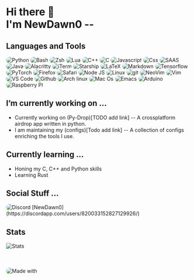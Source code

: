 # Hi there 👋 <br> I'm NewDawn0 --
<style>
img {
  border-radius: 25px;
}
.Stats {
  border-radius: 0px;
}
</style>
## Languages and Tools
<div>
<img alt="Python" src="https://img.shields.io/badge/python-ffd342?style=for-the-badge&logo=Python&logoColor=blue" />
<img alt="Bash" src="https://img.shields.io/badge/shell_script-000000?style=for-the-badge&logo=gnu-bash&logoColor=white" />
<img alt="Zsh" src="https://img.shields.io/badge/zsh-1f1f1f?&logo=zsh&style=for-the-badge" />
<img alt="Lua" src="https://img.shields.io/badge/lua-000081?style=for-the-badge&logo=lua&logoColor=white" />
<img alt="C++" src="https://img.shields.io/badge/C++-00599C?&logo=c%2b%2b&style=for-the-badge" />
<img alt="C" src="https://img.shields.io/badge/C-003991?&logo=C&style=for-the-badge" />
<img alt="Javascript" src="https://img.shields.io/badge/javascript-1f1f1f?style=for-the-badge&logo=Javascript" />
<img alt="Css" src="https://img.shields.io/badge/CSS-blue?&style=for-the-badge&logo=css3&logoColor=white" />
<img alt="SAAS" src="https://img.shields.io/badge/Sass-CC6699?style=for-the-badge&logo=sass&logoColor=white" />
<img alt="Java" src="https://img.shields.io/badge/Java-ED8B00?style=for-the-badge&logo=java&logoColor=white" />
<img alt="Alacritty" src="https://img.shields.io/badge/alacritty-orange?style=for-the-badge&logo=alacritty&logoColor=white" />
<img alt="iTerm" src="https://img.shields.io/badge/iTerm2-202b2d?style=for-the-badge&logo=iterm2&logoColor=white" />
<img alt="Starship" src="https://img.shields.io/badge/starship-DD0B78?style=for-the-badge&logo=starship&logoColor=white" />
<img alt="LaTeX" src="https://img.shields.io/badge/latex-%23008080.svg?style=for-the-badge&logo=latex&logoColor=white">
<img alt="Markdown" src="https://img.shields.io/badge/Markdown-000000?style=for-the-badge&logo=markdown&logoColor=white" />
<img alt="Tensorflow" src="https://img.shields.io/badge/TensorFlow-ff8d00?style=for-the-badge&logo=tensorflow&logoColor=white" />
<img alt="PyTorch" src="https://img.shields.io/badge/PyTorch-%23EE4C2C.svg?&style=for-the-badge&logo=PyTorch&logoColor=white" />
<img alt="Firefox" src="https://img.shields.io/badge/Firefox-fc4854?style=for-the-badge&logo=Firefox-Browser&logoColor=white" />
<img alt="Safari" src="https://img.shields.io/badge/Safari-2892d8?style=for-the-badge&logo=Safari&logoColor=white" />
<img alt="Node JS" src="https://img.shields.io/badge/Node.js-019833?style=for-the-badge&logo=node.js&logoColor=white" />
<img alt="Linux" src="https://img.shields.io/badge/Linux-f7c156?style=for-the-badge&logo=linux&logoColor=black">
<img alt="git" src="https://img.shields.io/badge/Git-f05033?&style=for-the-badge&logo=git&logoColor=white" />
<img alt="NeoVim" src="https://img.shields.io/badge/NeoVim-1287d2?&style=for-the-badge&logo=neovim&logoColor=green">
<img alt="Vim" src="https://img.shields.io/badge/-Vim-019833?&logo=Vim&style=for-the-badge" />
<img alt="VS Code" src="https://img.shields.io/static/v1?style=for-the-badge&message=VS+Code&color=007ACC&logo=Visual+Studio+Code&logoColor=FFFFFF&label=">
<img alt="Github" src="https://img.shields.io/badge/GitHub-000000?style=for-the-badge&logo=GitHub&logoColor=white" />
<img alt="Arch linux" src="https://img.shields.io/badge/Arch_Linux-1793D1?style=for-the-badge&logo=arch-linux&logoColor=white" />
<img alt="Mac Os" src="https://img.shields.io/badge/mac%20os-000000?style=for-the-badge&logo=apple&logoColor=white" />
<img alt="Emacs" src="https://img.shields.io/badge/Emacs-%237F5AB6.svg?&style=for-the-badge&logo=gnu-emacs&logoColor=white" />
<img alt="Arduino" src="https://img.shields.io/badge/Arduino-00979D?style=for-the-badge&logo=Arduino&logoColor=white" />
<img alt="Raspberry PI" src="https://img.shields.io/badge/Raspberry%20Pi-A22846?style=for-the-badge&logo=Raspberry%20Pi&logoColor=white" />
</div>

## I’m currently working on ...
- Currently working on (Py-Drop)[TODO add link] -- A crossplatform airdrop app written in python.
- I am maintaining my (configs)[Todo add link] -- A collection of configs enriching the tools I use.

## Currently learning ...
- Honing my C, C++ and Python skills
- Learning Rust

## Social Stuff ...
<div>
<img alt="Discord" src="https://img.shields.io/badge/Discord-7289DA?style=for-the-badge&logo=discord&logoColor=white" onclick="window.open('https://discordapp.com/users/820033152827129926/')"/>
[NewDawn0](https://discordapp.com/users/820033152827129926/)
<!--
<img alt="GMail" src="https://img.shields.io/badge/Gmail-white?style=for-the-badge&logo=gmail&logoColor" onclick="window.open('')" />
</div>
<img alt="Instagram" src="https://img.shields.io/badge/Instagram-E4405F?style=for-the-badge&logo=instagram&logoColor=white" onclick="window.open('')" />
<img alt="Website" src="https://img.shields.io/badge/website-000000?style=for-the-badge&logo=About.me&logoColor=white" onclick=window.open('') />
-->

## Stats
<img class="Stats" alt="Stats" src="https://github-readme-stats.vercel.app/api?username=NewDawn0&theme=blue-green" />


</br>
</br>
</br>
</br>
<img alt="Made with" src="http://ForTheBadge.com/images/badges/built-with-swag.svg" />
